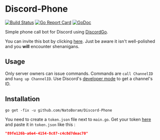 # Discord-Phone

[![Build Status](https://travis-ci.org/NatoBoram/Discord-Phone.svg?branch=master)](https://travis-ci.org/NatoBoram/Discord-Phone)
[![Go Report Card](https://goreportcard.com/badge/github.com/NatoBoram/Discord-Phone)](https://goreportcard.com/report/github.com/NatoBoram/Discord-Phone)
[![GoDoc](https://godoc.org/github.com/NatoBoram/Discord-Phone?status.svg)](https://godoc.org/github.com/NatoBoram/Discord-Phone)

Simple phone call bot for Discord using [DiscordGo](https://github.com/bwmarrin/discordgo).

You can invite this bot by clicking [here](https://discordapp.com/api/oauth2/authorize?client_id=384692861314007040&permissions=379969&scope=bot). Just be aware it isn't well-polished and you **will** encounter shenanigans.

## Usage

Only server owners can issue commands. Commands are `call ChannelID` and `hang up ChannelID`. Use Discord's [developer mode](https://support.discordapp.com/hc//articles/206346498) to get a channel's ID.

## Installation

```SH
go get -fix -u github.com/NatoBoram/Discord-Phone
```

You need to create a `token.json` file next to `main.go`. Get your token [here](https://discordapp.com/developers/applications/me) and paste it in `token.json` like this :

```JSON
"89fe126b-a6e4-4154-8c87-c4c8d7deac70"
```

